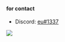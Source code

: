 #### for contact

- Discord: [eu#1337](https://discord.com/users/391688185727418382)

![](https://komarev.com/ghpvc/?username=itzgonza&color=211a10)
